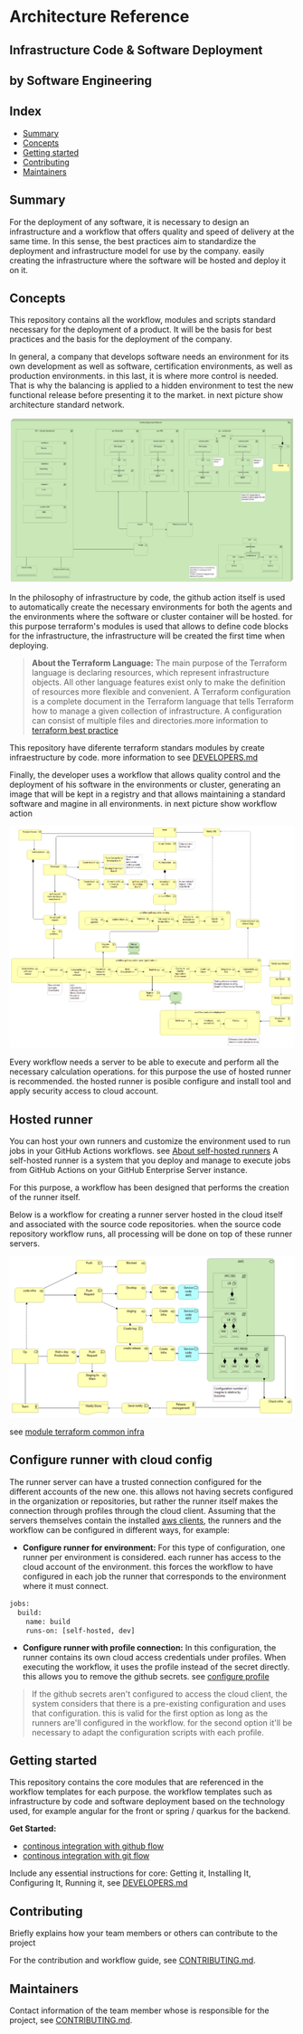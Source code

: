 # Architecture Reference 
## Infrastructure Code & Software Deployment
## by Software Engineering

Index
----
- [Summary](#Summary)
- [Concepts](#Concepts)
- [Getting started](#Getting-started)
- [Contributing](#Contributing)
- [Maintainers](#Maintainers)


Summary
---
For the deployment of any software, it is necessary to design an infrastructure and a workflow that offers quality and speed of delivery at the same time. In this sense, the best practices aim to standardize the deployment and infrastructure model for use by the company. easily creating the infrastructure where the software will be hosted and deploy it on it.

Concepts
---
This repository contains all the workflow, modules and scripts standard necessary for the deployment of a product. 
It will be the basis for best practices and the basis for the deployment of the company.

In general, a company that develops software needs an environment for its own development as well as software, certification environments, as well as production environments. in this last, it is where more control is needed.
That is why the balancing is applied to a hidden environment to test the new functional release before presenting it to the market. in next picture show architecture standard network.

![Network Environment](./images/docs/project-template/vpc-network.png) 

In the philosophy of infrastructure by code, the github action itself is used to automatically create the necessary environments for both the agents and the environments where the software or cluster container will be hosted. 
for this purpose terraform's modules is used that allows to define code blocks for the infrastructure, the infrastructure will be created the first time when deploying.

>**About the Terraform Language:** The main purpose of the Terraform language is declaring resources, which represent infrastructure objects. All other language features exist only to make the definition of resources more flexible and convenient.
A Terraform configuration is a complete document in the Terraform language that tells Terraform how to manage a given collection of infrastructure. A configuration can consist of multiple files and directories.more information to [terraform best practice](https://github.com/Iberia-Ent/software-engineering--best-practices--iac--terraform--documentation)

This repository have diferente terraform standars modules by create infraestructure by code. more information to see [DEVELOPERS.md](./DEVELOPERS.md)

Finally, the developer uses a workflow that allows quality control and the deployment of his software in the environments or cluster, generating an image that will be kept in a registry and that allows maintaining a standard software and magine in all environments.
in next picture show workflow action

![Deploy software](./images/docs/project-template/DeveloperFlow.png)

Every workflow needs a server to be able to execute and perform all the necessary calculation operations. for this purpose the use of hosted runner is recommended. the hosted runner is posible configure and install tool and apply security access to cloud account. 

Hosted runner
---
You can host your own runners and customize the environment used to run jobs in your GitHub Actions workflows. see [About self-hosted runners](https://docs.github.com/en/enterprise-server@3.3/actions/hosting-your-own-runners/about-self-hosted-runners) 
A self-hosted runner is a system that you deploy and manage to execute jobs from GitHub Actions on your GitHub Enterprise Server instance.

For this purpose, a workflow has been designed that performs the creation of the runner itself.

Below is a workflow for creating a runner server hosted in the cloud itself and associated with the source code repositories. when the source code repository workflow runs, all processing will be done on top of these runner servers.

![runner installed](./images/docs/project-template/Deployment-Infrastructure.png)

see [module terraform common infra]( https://github.com/Iberia-Ent/software-engineering--deployments-sdlc-common--infra)

## Configure runner with cloud config
The runner server can have a trusted connection configured for the different accounts of the new one. this allows not having secrets configured in the organization or repositories, but rather the runner itself makes the connection through profiles through the cloud client. 
Assuming that the servers themselves contain the installed [aws clients](https://docs.aws.amazon.com/cli/latest/userguide/getting-started-install.html), the runners and the workflow can be configured in different ways, for example:

- **Configure runner for environment:** For this type of configuration, one runner per environment is considered. each runner has access to the cloud account of the environment. this forces the workflow to have configured in each job the runner that corresponds to the environment where it must connect.
````
jobs:
  build:
    name: build
    runs-on: [self-hosted, dev]
````
- **Configure runner with profile connection:** In this configuration, the runner contains its own cloud access credentials under profiles. When executing the workflow, it uses the profile instead of the secret directly. this allows you to remove the github secrets. see [configure profile]( https://docs.aws.amazon.com/cli/latest/userguide/cli-configure-files.html)

>If the github secrets aren't configured to access the cloud client, the system considers that there is a pre-existing configuration and uses that configuration. this is valid for the first option as long as the runners are'll configured in the workflow. for the second option it'll be necessary to adapt the configuration scripts with each profile.

Getting started
---
This repository contains the core modules that are referenced in the workflow templates for each purpose.
the workflow templates such as infrastructure by code and software deployment based on the technology used, for example angular for the front or spring / quarkus for the backend.

**Get Started:**
- [continous integration with github flow](https://github.com/Iberia-Ent/software-engineering--getting-started--github--flow)
- [continous integration with git flow](https://github.com/Iberia-Ent/software-engineering--getting-started--git--flow)

Include any essential instructions for core: Getting it, Installing It, Configuring It, Running it, see [DEVELOPERS.md](./DEVELOPERS.md)

Contributing
---
Briefly explains how your team members or others can contribute to the project

For the contribution and workflow guide, see [CONTRIBUTING.md](./CONTRIBUTING.md).

Maintainers
---
Contact information of the team member whose is responsible for the project, see [CONTRIBUTING.md](./CONTRIBUTING.md).
